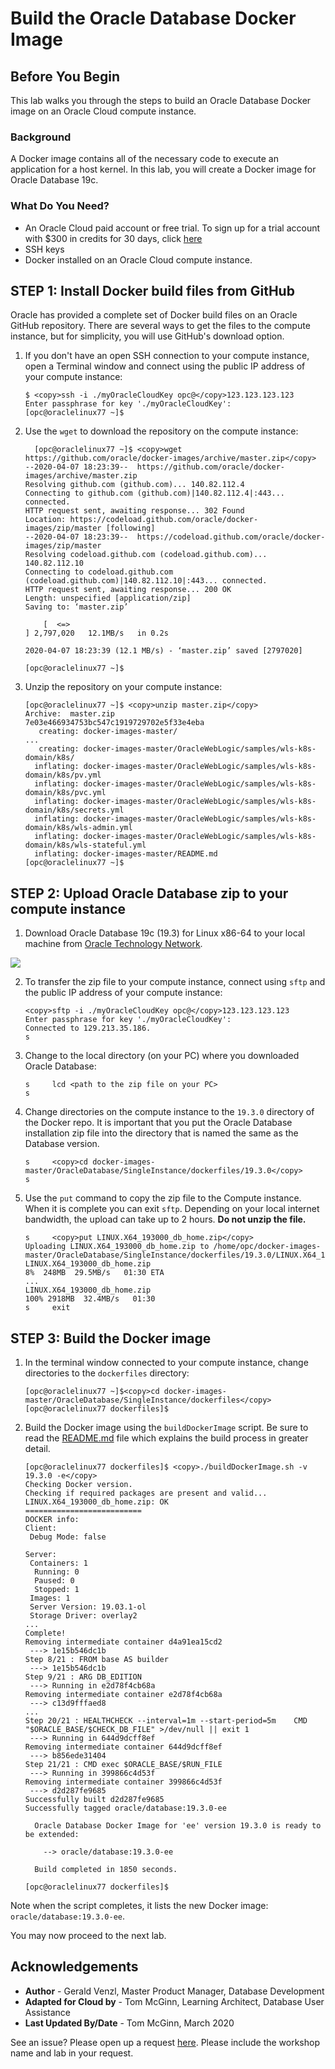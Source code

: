 # Build the Oracle Database Docker Image
## Before You Begin

This lab walks you through the steps to build an Oracle Database Docker image on an Oracle Cloud compute instance.

### Background
A Docker image contains all of the necessary code to execute an application for a host kernel. In this lab, you will create a Docker image for Oracle Database 19c.

### What Do You Need?

* An Oracle Cloud paid account or free trial. To sign up for a trial account with $300 in credits for 30 days, click [here](http://oracle.com/cloud/free)
* SSH keys
* Docker installed on an Oracle Cloud compute instance.

## **STEP 1**: Install Docker build files from GitHub

Oracle has provided a complete set of Docker build files on an Oracle GitHub repository. There are several ways to get the files to the compute instance, but for simplicity, you will use GitHub's download option.

1. If you don't have an open SSH connection to your compute instance, open a Terminal window and connect using the public IP address of your compute instance:

    ```
    $ <copy>ssh -i ./myOracleCloudKey opc@</copy>123.123.123.123
    Enter passphrase for key './myOracleCloudKey':
    [opc@oraclelinux77 ~]$
    ```

2. Use the `wget` to download the repository on the compute instance:

    ```
      [opc@oraclelinux77 ~]$ <copy>wget https://github.com/oracle/docker-images/archive/master.zip</copy>
    --2020-04-07 18:23:39--  https://github.com/oracle/docker-images/archive/master.zip
    Resolving github.com (github.com)... 140.82.112.4
    Connecting to github.com (github.com)|140.82.112.4|:443... connected.
    HTTP request sent, awaiting response... 302 Found
    Location: https://codeload.github.com/oracle/docker-images/zip/master [following]
    --2020-04-07 18:23:39--  https://codeload.github.com/oracle/docker-images/zip/master
    Resolving codeload.github.com (codeload.github.com)... 140.82.112.10
    Connecting to codeload.github.com (codeload.github.com)|140.82.112.10|:443... connected.
    HTTP request sent, awaiting response... 200 OK
    Length: unspecified [application/zip]
    Saving to: ‘master.zip’

        [  <=>                                                                                      ] 2,797,020   12.1MB/s   in 0.2s

    2020-04-07 18:23:39 (12.1 MB/s) - ‘master.zip’ saved [2797020]

    [opc@oraclelinux77 ~]$
    ```
3. Unzip the repository on your compute instance:

    ```
    [opc@oraclelinux77 ~]$ <copy>unzip master.zip</copy>
    Archive:  master.zip
    7e03e466934753bc547c1919729702e5f33e4eba
       creating: docker-images-master/
    ...
       creating: docker-images-master/OracleWebLogic/samples/wls-k8s-domain/k8s/
      inflating: docker-images-master/OracleWebLogic/samples/wls-k8s-domain/k8s/pv.yml
      inflating: docker-images-master/OracleWebLogic/samples/wls-k8s-domain/k8s/pvc.yml
      inflating: docker-images-master/OracleWebLogic/samples/wls-k8s-domain/k8s/secrets.yml
      inflating: docker-images-master/OracleWebLogic/samples/wls-k8s-domain/k8s/wls-admin.yml
      inflating: docker-images-master/OracleWebLogic/samples/wls-k8s-domain/k8s/wls-stateful.yml
      inflating: docker-images-master/README.md
    [opc@oraclelinux77 ~]$
    ```

## **STEP 2**: Upload Oracle Database zip to your compute instance

1. Download Oracle Database 19c (19.3) for Linux x86-64 to your local machine from [Oracle Technology Network](https://www.oracle.com/database/technologies/oracle19c-linux-downloads.html).

  ![](images/otn-download.png " ")

2. To transfer the zip file to your compute instance, connect using `sftp` and the public IP address of your compute instance:

    ```
    <copy>sftp -i ./myOracleCloudKey opc@</copy>123.123.123.123
    Enter passphrase for key './myOracleCloudKey':
    Connected to 129.213.35.186.
    s
    ```

3. Change to the local directory (on your PC) where you downloaded Oracle Database:

    ```
    s     lcd <path to the zip file on your PC>
    s
    ```

4. Change directories on the compute instance to the `19.3.0` directory of the Docker repo. It is important that you put the Oracle Database installation zip file into the directory that is named the same as the Database version.


    ```
    s     <copy>cd docker-images-master/OracleDatabase/SingleInstance/dockerfiles/19.3.0</copy>
    s
    ```

5. Use the `put` command to copy the zip file to the Compute instance. When it is complete you can exit `sftp`. Depending on your local internet bandwidth, the upload can take up to 2 hours. **Do not unzip the file.**

    ```
    s     <copy>put LINUX.X64_193000_db_home.zip</copy>
    Uploading LINUX.X64_193000_db_home.zip to /home/opc/docker-images-master/OracleDatabase/SingleInstance/dockerfiles/19.3.0/LINUX.X64_193000_db_home.zip
    LINUX.X64_193000_db_home.zip                                        8%  248MB  29.5MB/s   01:30 ETA
    ...
    LINUX.X64_193000_db_home.zip                                      100% 2918MB  32.4MB/s   01:30
    s     exit
    ```

## **STEP 3**: Build the Docker image

1. In the terminal window connected to your compute instance, change directories to the `dockerfiles` directory:

    ```
    [opc@oraclelinux77 ~]$<copy>cd docker-images-master/OracleDatabase/SingleInstance/dockerfiles</copy>
    [opc@oraclelinux77 dockerfiles]$
    ```

2. Build the Docker image using the `buildDockerImage` script.
   Be sure to read the [README.md](https://github.com/oracle/docker-images/blob/master/OracleDatabase/SingleInstance/README.md) file which explains the build process in greater detail.

    ```
    [opc@oraclelinux77 dockerfiles]$ <copy>./buildDockerImage.sh -v 19.3.0 -e</copy>
    Checking Docker version.
    Checking if required packages are present and valid...
    LINUX.X64_193000_db_home.zip: OK
    ==========================
    DOCKER info:
    Client:
     Debug Mode: false

    Server:
     Containers: 1
      Running: 0
      Paused: 0
      Stopped: 1
     Images: 1
     Server Version: 19.03.1-ol
     Storage Driver: overlay2
    ...
    Complete!
    Removing intermediate container d4a91ea15cd2
     ---> 1e15b546dc1b
    Step 8/21 : FROM base AS builder
     ---> 1e15b546dc1b
    Step 9/21 : ARG DB_EDITION
     ---> Running in e2d78f4cb68a
    Removing intermediate container e2d78f4cb68a
     ---> c13d9fffaed8
    ...
    Step 20/21 : HEALTHCHECK --interval=1m --start-period=5m    CMD "$ORACLE_BASE/$CHECK_DB_FILE" >/dev/null || exit 1
     ---> Running in 644d9dcff8ef
    Removing intermediate container 644d9dcff8ef
     ---> b856ede31404
    Step 21/21 : CMD exec $ORACLE_BASE/$RUN_FILE
     ---> Running in 399866c4d53f
    Removing intermediate container 399866c4d53f
     ---> d2d287fe9685
    Successfully built d2d287fe9685
    Successfully tagged oracle/database:19.3.0-ee

      Oracle Database Docker Image for 'ee' version 19.3.0 is ready to be extended:

        --> oracle/database:19.3.0-ee

      Build completed in 1850 seconds.

    [opc@oraclelinux77 dockerfiles]$
    ```

  Note when the script completes, it lists the new Docker image: `oracle/database:19.3.0-ee`.

  You may now proceed to the next lab.

## Acknowledgements
* **Author** - Gerald Venzl, Master Product Manager, Database Development
* **Adapted for Cloud by** -  Tom McGinn, Learning Architect, Database User Assistance
* **Last Updated By/Date** - Tom McGinn, March 2020

See an issue?  Please open up a request [here](https://github.com/oracle/learning-library/issues).   Please include the workshop name and lab in your request. 

